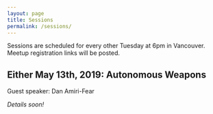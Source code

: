 ```yaml
---
layout: page
title: Sessions
permalink: /sessions/
---
```


Sessions are scheduled for every other Tuesday at 6pm in Vancouver. Meetup registration links will be posted.

## Either May 13th, 2019: Autonomous Weapons

Guest speaker: Dan Amiri-Fear

_Details soon!_